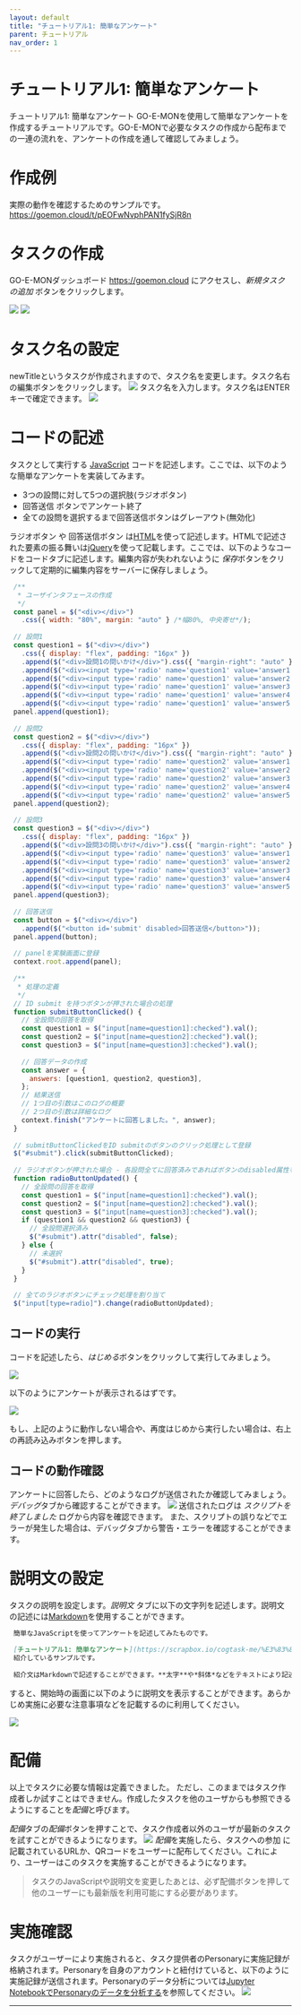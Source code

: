 ```yaml
---
layout: default
title: "チュートリアル1: 簡単なアンケート"
parent: チュートリアル
nav_order: 1
---
```


# チュートリアル1: 簡単なアンケート

チュートリアル1: 簡単なアンケート
GO-E-MONを使用して簡単なアンケートを作成するチュートリアルです。GO-E-MONで必要なタスクの作成から配布までの一連の流れを、アンケートの作成を通して確認してみましょう。

# 作成例
実際の動作を確認するためのサンプルです。
<https://goemon.cloud/t/pEOFwNvphPAN1fySjR8n>

# タスクの作成
GO-E-MONダッシュボード <https://goemon.cloud> にアクセスし、*新規タスクの追加* ボタンをクリックします。

![](/images/681c131e71a4be2101673798.png) ![](/images/681c13535cb3fd6df1fa1aef.png)



# タスク名の設定
newTitleというタスクが作成されますので、タスク名を変更します。タスク名右の編集ボタンをクリックします。
![](/images/60d2633d9ffbb100229f5163.png)
タスク名を入力します。タスク名はENTERキーで確定できます。
![](/images/60d26372649d0d0044fe1a68.png)

# コードの記述
タスクとして実行する [JavaScript](../reference/JavaScript/) コードを記述します。ここでは、以下のような簡単なアンケートを実装してみます。
- 3つの設問に対して5つの選択肢(ラジオボタン)
- 回答送信 ボタンでアンケート終了
- 全ての設問を選択するまで回答送信ボタンはグレーアウト(無効化)

ラジオボタン や 回答送信ボタン は[HTML](../reference/HTML/)を使って記述します。HTMLで記述された要素の振る舞いは[jQuery](../reference/jQuery/)を使って記載します。ここでは、以下のようなコードをコードタブに記述します。編集内容が失われないように *保存*ボタンをクリックして定期的に編集内容をサーバーに保存しましょう。

```javascript
 /**
  * ユーザインタフェースの作成
  */
 const panel = $("<div></div>")
   .css({ width: "80%", margin: "auto" } /*幅80%, 中央寄せ*/);
 
 // 設問1
 const question1 = $("<div></div>")
   .css({ display: "flex", padding: "16px" })
   .append($("<div>設問1の問いかけ</div>").css({ "margin-right": "auto" } /*問いかけと回答1の間に余白*/))
   .append($("<div><input type='radio' name='question1' value='answer1'/>回答1</div>"))
   .append($("<div><input type='radio' name='question1' value='answer2'/>回答2</div>"))
   .append($("<div><input type='radio' name='question1' value='answer3'/>回答3</div>"))
   .append($("<div><input type='radio' name='question1' value='answer4'/>回答4</div>"))
   .append($("<div><input type='radio' name='question1' value='answer5'/>回答5</div>"));
 panel.append(question1);
 
 // 設問2
 const question2 = $("<div></div>")
   .css({ display: "flex", padding: "16px" })
   .append($("<div>設問2の問いかけ</div>").css({ "margin-right": "auto" } /*問いかけと回答1の間に余白*/))
   .append($("<div><input type='radio' name='question2' value='answer1'/>回答1</div>"))
   .append($("<div><input type='radio' name='question2' value='answer2'/>回答2</div>"))
   .append($("<div><input type='radio' name='question2' value='answer3'/>回答3</div>"))
   .append($("<div><input type='radio' name='question2' value='answer4'/>回答4</div>"))
   .append($("<div><input type='radio' name='question2' value='answer5'/>回答5</div>"));
 panel.append(question2);
 
 // 設問3
 const question3 = $("<div></div>")
   .css({ display: "flex", padding: "16px" })
   .append($("<div>設問3の問いかけ</div>").css({ "margin-right": "auto" } /*問いかけと回答1の間に余白*/))
   .append($("<div><input type='radio' name='question3' value='answer1'/>回答1</div>"))
   .append($("<div><input type='radio' name='question3' value='answer2'/>回答2</div>"))
   .append($("<div><input type='radio' name='question3' value='answer3'/>回答3</div>"))
   .append($("<div><input type='radio' name='question3' value='answer4'/>回答4</div>"))
   .append($("<div><input type='radio' name='question3' value='answer5'/>回答5</div>"));
 panel.append(question3);
 
 // 回答送信
 const button = $("<div></div>")
   .append($("<button id='submit' disabled>回答送信</button>"));
 panel.append(button);
 
 // panelを実験画面に登録
 context.root.append(panel);
 
 /**
  * 処理の定義
  */
 // ID submit を持つボタンが押された場合の処理
 function submitButtonClicked() {
   // 全設問の回答を取得
   const question1 = $("input[name=question1]:checked").val();
   const question2 = $("input[name=question2]:checked").val();
   const question3 = $("input[name=question3]:checked").val();
   
   // 回答データの作成
   const answer = {
     answers: [question1, question2, question3],
   };
   // 結果送信
   // 1つ目の引数はこのログの概要
   // 2つ目の引数は詳細なログ
   context.finish("アンケートに回答しました。", answer);
 }
 
 // submitButtonClickedをID submitのボタンのクリック処理として登録
 $("#submit").click(submitButtonClicked);
 
 // ラジオボタンが押された場合 - 各設問全てに回答済みであればボタンのdisabled属性を外す
 function radioButtonUpdated() {
   // 全設問の回答を取得
   const question1 = $("input[name=question1]:checked").val();
   const question2 = $("input[name=question2]:checked").val();
   const question3 = $("input[name=question3]:checked").val();
   if (question1 && question2 && question3) {
     // 全設問選択済み
     $("#submit").attr("disabled", false);
   } else {
     // 未選択
     $("#submit").attr("disabled", true);
   }
 }
 
 // 全てのラジオボタンにチェック処理を割り当て
 $("input[type=radio]").change(radioButtonUpdated);

```
## コードの実行
コードを記述したら、*はじめる*ボタンをクリックして実行してみましょう。

![](/images/60d26b16432c90004546a200.png)

以下のようにアンケートが表示されるはずです。

![](/images/60d26b3e1716a20044e1ceea.png)

もし、上記のように動作しない場合や、再度はじめから実行したい場合は、右上の再読み込みボタンを押します。

## コードの動作確認
アンケートに回答したら、どのようなログが送信されたか確認してみましょう。*デバッグ*タブから確認することができます。
![](/images/60d26bca986317004ade74b5.png)
送信されたログは *スクリプトを終了しました* ログから内容を確認できます。
また、スクリプトの誤りなどでエラーが発生した場合は、デバッグタブから警告・エラーを確認することができます。

# 説明文の設定
タスクの説明を設定します。*説明文* タブに以下の文字列を記述します。説明文の記述には[Markdown](../reference/Markdown/)を使用することができます。

```markdown
 簡単なJavaScriptを使ってアンケートを記述してみたものです。
 
 [チュートリアル1: 簡単なアンケート](https://scrapbox.io/cogtask-me/%E3%83%81%E3%83%A5%E3%83%BC%E3%83%88%E3%83%AA%E3%82%A2%E3%83%AB1:_%E7%B0%A1%E5%8D%98%E3%81%AA%E3%82%A2%E3%83%B3%E3%82%B1%E3%83%BC%E3%83%88)で
 紹介しているサンプルです。
 
 紹介文はMarkdownで記述することができます。**太字**や*斜体*などをテキストにより記述することができます。

```
すると、開始時の画面に以下のように説明文を表示することができます。あらかじめ実施に必要な注意事項などを記載するのに利用してください。

![](/images/60d27f983e6a7400441ba630.png)


# 配備
以上でタスクに必要な情報は定義できました。
ただし、このままではタスク作成者しか試すことはできません。作成したタスクを他のユーザからも参照できるようにすることを*配備*と呼びます。

*配備*タブの*配備*ボタンを押すことで、タスク作成者以外のユーザが最新のタスクを試すことができるようになります。
![](/images/60d28079bf95790044cc3c6e.png)
*配備*を実施したら、タスクへの参加 に記載されているURLか、QRコードをユーザーに配布してください。これにより、ユーザーはこのタスクを実施することができるようになります。

> タスクのJavaScriptや説明文を変更したあとは、必ず配備ボタンを押して他のユーザーにも最新版を利用可能にする必要があります。

# 実施確認
タスクがユーザーにより実施されると、タスク提供者のPersonaryに実施記録が格納されます。Personaryを自身のアカウントと紐付けていると、以下のように実施記録が送信されます。Personaryのデータ分析については[Jupyter NotebookでPersonaryのデータを分析する](../advanced/Jupyter_NotebookでPersonaryのデータを分析する/)を参照してください。
![](/images/60d2814daf6dbd004ac13fe8.png)



---
